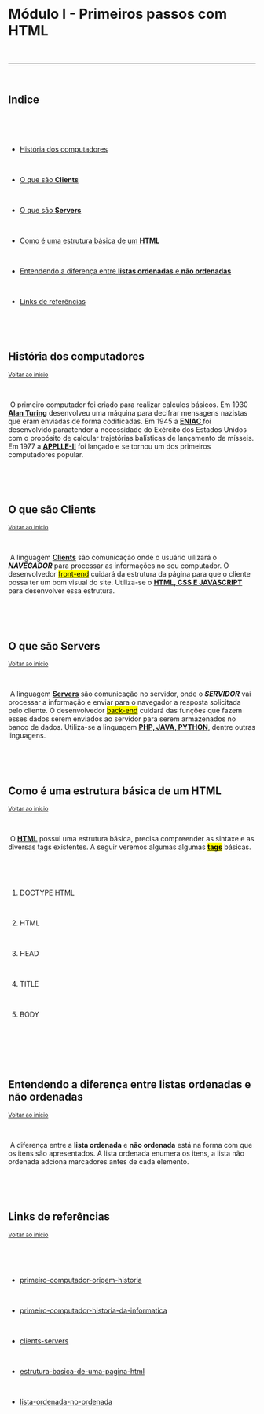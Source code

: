 <!DOCTYPE html>

<html lang="en">

<head>

​    <meta charset="UTF-8">

​    <meta name="viewport" content="width=device-width, initial-scale=1.0">

​    <title>Página - Módulo I - Primeiros passos com HTML</title>

</head>

<body>

​    <h1 id="inicio">Módulo I - Primeiros passos com HTML</code></h1>

​    <hr/>

​    <h2>Indice</h2>

​    <ul>

​        <li><a href="#historia">História dos computadores</a></li>

​        <li><a href="#clients">O que são <strong>Clients</strong></a></li>

​        <li><a href="#servers">O que são <strong>Servers</strong></a></li>

​        <li><a href="#estrutura">Como é uma estrutura básica de um <strong>HTML</strong></a></li>

​        <li><a href="#lista">Entendendo a diferença entre <strong>listas ordenadas</strong> e <strong>não ordenadas</strong></a></li>

​        <li><a href="#links">Links de referências</a></li>

​    </ul>

​    <h2 id="historia">História dos computadores</h2> <small><a href="#inicio">Voltar ao inicio</a></small>

​    <p>

​        O primeiro computador foi criado para realizar calculos básicos. Em 1930 <strong><u>Alan Turing</u></strong> desenvolveu uma máquina para decifrar mensagens nazistas que eram enviadas de forma codificadas. Em 1945 a <strong><u>ENIAC </a></span></u></strong> foi desenvolvido paraatender a necessidade do Exército dos Estados Unidos com o propósito de calcular trajetórias balísticas de lançamento de mísseis. Em 1977 a <strong><u>APPLLE-II</u></strong> foi lançado e se tornou um dos primeiros computadores popular.

​    </p>

​    <h2 id="clients">O que são Clients</h2> <small><a href="#inicio">Voltar ao inicio</a></small>

​    <p>

​        A linguagem <strong><u>Clients</u></strong> são comunicação onde o usuário uilizará o <strong><i>NAVEGADOR</i></strong> para processar as informações no seu computador. O desenvolvedor <a href="https://blog.crowd.br.com/desenvolvedor-front-end/" target="_blank"><mark>front-end</mark></a> cuidará da estrutura da página para que o cliente possa ter um bom visual do site. Utiliza-se o <strong><u>HTML, CSS E JAVASCRIPT</u></strong> para desenvolver essa estrutura.

​    </p>

​    <h2 id="servers">O que são Servers</h2> <small><a href="#inicio">Voltar ao inicio</a></small>

​    <p>

​        A linguagem <strong><u>Servers</u></strong> são comunicação no servidor, onde o <strong><i>SERVIDOR</i></strong> vai processar a informação e enviar para o navegador a resposta solicitada pelo cliente. O desenvolvedor <a href="https://blog.crowd.br.com/desenvolvedor-back-end/" target="_blank"><mark>back-end</mark></a> cuidará das funções que fazem esses dados serem enviados ao servidor para serem armazenados no banco de dados. Utiliza-se a linguagem <strong><u>PHP, JAVA, PYTHON</u></strong>, dentre outras linguagens. 

​    </p>

​    <h2 id="estrutura">Como é uma estrutura básica de um HTML</h2> <small><a href="#inicio">Voltar ao inicio</a></small>

​    <p>

​        O <strong><u>HTML</u></strong> possui uma estrutura básica, precisa compreender as sintaxe e as diversas tags existentes. A seguir veremos algumas algumas <a href="https://blog.betrybe.com/html/input-html/estrutura-html-pronta-estrutura-basica-de-uma-pagina-html/" target="_blank"><strong><mark>tags</mark></strong></a> básicas.

​        <ol>

​            <li>DOCTYPE HTML</li>

​            <li>HTML</li>

​            <li>HEAD</li>

​            <li>TITLE</li>

​            <LI>BODY</LI>        

​        </ol>

​    </p>

​    <h2 id="lista">Entendendo a diferença entre listas ordenadas e não ordenadas</h2> <small><a href="#inicio">Voltar ao inicio</a></small>

​    <p>

​        A diferença entre a <strong>lista ordenada</strong> e <strong>não ordenada</strong> está na forma com que os itens são apresentados. A lista ordenada enumera os itens, a lista não ordenada adciona marcadores antes de cada elemento.

​    </p>

​    <h2 id="links">Links de referências</h2> <small><a href="#inicio">Voltar ao inicio</a></small>

​    <ul>

​    <li><a href="https://meiobit.com/410202/primeiro-computador-origem-historia/" target="_blank">primeiro-computador-origem-historia</a></li>

​    <li><a href="https://www.buscape.com.br/pc-computador/conteudo/primeiro-computador-historia-da-informatica" target="_blank">primeiro-computador-historia-da-informatica</a></li>

​    <li><a href="https://tableless.github.io/iniciantes/manual/obasico/o-que-front-back.html" target="_blank">clients-servers</a></li>

​    <li><a href="https://blog.betrybe.com/html/input-html/estrutura-html-pronta-estrutura-basica-de-uma-pagina-html/" target="_blank">estrutura-basica-de-uma-pagina-html</a></li>

​    <li><a href="http://www.nce.ufrj.br/ginape/cursohtml/conteudo/listas/ordenada.htm" target="_blank">lista-ordenada-no-ordenada</a></li>

</ul>

</body>

</html>